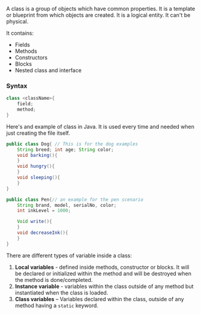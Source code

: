 A class is a group of objects which have common properties. It is a template or blueprint from which objects are created. It is a logical entity. It can't be physical.

It contains:
- Fields
- Methods
- Constructors
- Blocks
- Nested class and interface

### Syntax
```Java
class <className>{
	field;
	method;
}
```

Here's and example of class in Java. It is used every time and needed when just creating the file itself.
```Java
public class Dog{ // This is for the dog examples
	String breed; int age; String color; 
	void barking(){ 
	} 
	void hungry(){ 
	} 
	void sleeping(){
	}
}
```

```Java
public class Pen{// an example for the pen scenario
	String brand, model, serialNo, color;
	int inkLevel = 1000;

	Void write(){
	}
	void decreaseInk(){
	}
}
```


There are different types of variable inside a class:
1. **Local variables** - defined inside methods, constructor or blocks. It will be declared or initialized within the method and will be destroyed when the method is done/completed.
2. **Instance variable** - variables within the class outside of any method but instantiated when the class is loaded. 
3. **Class variables** – Variables declared within the class, outside of any method having a `static` keyword.
